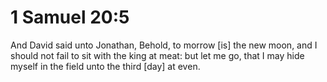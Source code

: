 # 1 Samuel 20:5

And David said unto Jonathan, Behold, to morrow [is] the new moon, and I should not fail to sit with the king at meat: but let me go, that I may hide myself in the field unto the third [day] at even.